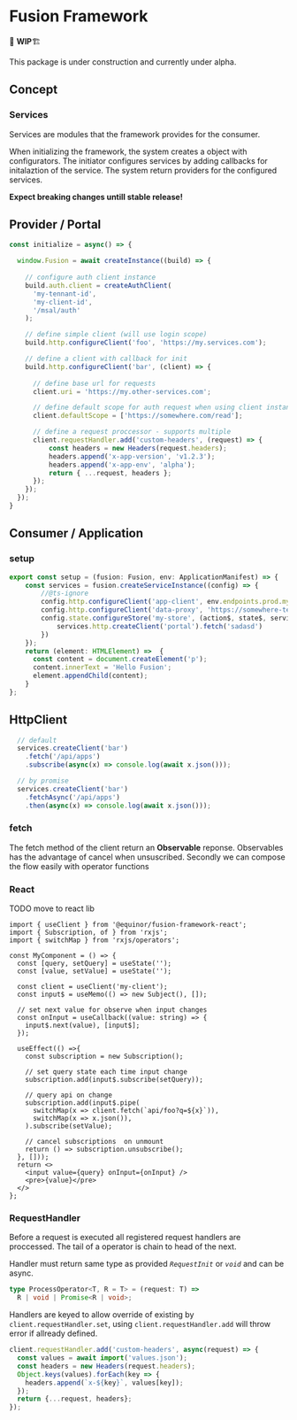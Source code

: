 # Fusion Framework
🚨 **WIP**🏗

This package is under construction and currently under alpha.

## Concept

### Services
Services are modules that the framework provides for the consumer.

When initializing the framework, the system creates a object with configurators.
The initiator configures services by adding callbacks for initalaztion of the service.
The system return providers for the configured services.

__Expect breaking changes untill stable release!__

## Provider / Portal
```ts
const initialize = async() => {

  window.Fusion = await createInstance((build) => {
    
    // configure auth client instance
    build.auth.client = createAuthClient(
      'my-tennant-id', 
      'my-client-id', 
      '/msal/auth'
    );

    // define simple client (will use login scope)
    build.http.configureClient('foo', 'https://my.services.com');

    // define a client with callback for init
    build.http.configureClient('bar', (client) => {
      
      // define base url for requests
      client.uri = 'https://my.other-services.com';

      // define default scope for auth request when using client instance
      client.defaultScope = ['https://somewhere.com/read'];

      // define a request proccessor - supports multiple
      client.requestHandler.add('custom-headers', (request) => {
          const headers = new Headers(request.headers);
          headers.append('x-app-version', 'v1.2.3');
          headers.append('x-app-env', 'alpha');
          return { ...request, headers };
      });
    });
  });
}
```

## Consumer / Application

### setup
```ts
export const setup = (fusion: Fusion, env: ApplicationManifest) => {
    const services = fusion.createServiceInstance((config) => {
        //@ts-ignore
        config.http.configureClient('app-client', env.endpoints.prod.myService);
        config.http.configureClient('data-proxy', 'https://somewhere-test.com');
        config.state.configureStore('my-store', (action$, state$, services) => {
            services.http.createClient('portal').fetch('sadasd')
        })
    });
    return (element: HTMLElement) =>  {
      const content = document.createElement('p');
      content.innerText = 'Hello Fusion';
      element.appendChild(content);
    }
};
```

## HttpClient
```ts
  // default
  services.createClient('bar')
    .fetch('/api/apps')
    .subscribe(async(x) => console.log(await x.json()));

  // by promise
  services.createClient('bar')
    .fetchAsync('/api/apps')
    .then(async(x) => console.log(await x.json()));
```

### fetch

The fetch method of the client return an __Observable__ reponse.
Observables has the advantage of cancel when unsuscribed.
Secondly we can compose the flow easily with operator functions

### React
TODO move to react lib
```tsx
import { useClient } from '@equinor/fusion-framework-react';
import { Subscription, of } from 'rxjs';
import { switchMap } from 'rxjs/operators';

const MyComponent = () => {
  const [query, setQuery] = useState('');
  const [value, setValue] = useState('');

  const client = useClient('my-client');
  const input$ = useMemo(() => new Subject(), []);

  // set next value for observe when input changes
  const onInput = useCallback((value: string) => {
    input$.next(value), [input$];
  });

  useEffect(() =>{
    const subscription = new Subscription();

    // set query state each time input change
    subscription.add(input$.subscribe(setQuery));

    // query api on change
    subscription.add(input$.pipe(
      switchMap(x => client.fetch(`api/foo?q=${x}`)),
      switchMap(x => x.json()),
    ).subscribe(setValue);

    // cancel subscriptions  on unmount
    return () => subscription.unsubscribe();
  }, []));
  return <>
    <input value={query} onInput={onInput} />
    <pre>{value}</pre>
  </>
};
```

### RequestHandler

Before a request is executed all registered request handlers are proccessed. The tail of a operator is chain to head of the next.

Handler must return same type as provided _```RequestInit```_ or _```void```_ and can be async.
```ts
type ProcessOperator<T, R = T> = (request: T) => 
  R | void | Promise<R | void>;
```

Handlers are keyed to allow override of existing by ```client.requestHandler.set```, using ```client.requestHandler.add``` will throw error if allready defined.

```ts
client.requestHandler.add('custom-headers', async(request) => {
  const values = await import('values.json');
  const headers = new Headers(request.headers);
  Object.keys(values).forEach(key => { 
    headers.append(`x-${key}`, values[key]);
  });
  return {...request, headers};
});
```